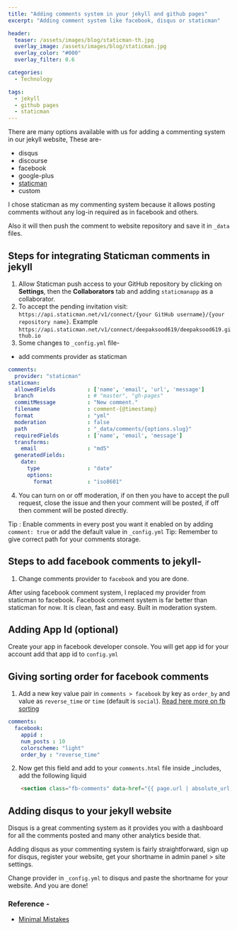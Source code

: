 ```yaml
---
title: "Adding comments system in your jekyll and github pages"
excerpt: "Adding comment system like facebook, disqus or staticman"

header:
  teaser: /assets/images/blog/staticman-th.jpg
  overlay_image: /assets/images/blog/staticman.jpg
  overlay_color: "#000"
  overlay_filter: 0.6

categories:
  - Technology

tags:
  - jekyll
  - github pages
  - staticman
---
```


There are many options available with us for adding a commenting system in our jekyll website, These are-
 * disqus
 * discourse
 * facebook
 * google-plus
 * [staticman](https://staticman.net/)
 * custom

I chose staticman as my commenting system because it allows posting comments without any log-in required as in facebook and others.

Also it will then push the comment to website repository and save it in `_data` files.

## Steps for integrating Staticman comments in jekyll
 1. Allow Staticman push access to your GitHub repository by clicking on **Settings**, then the **Collaborators** tab and adding `staticmanapp` as a collaborator.
 2. To accept the pending invitation visit: `https://api.staticman.net/v1/connect/{your GitHub username}/{your repository name}`. Example `https://api.staticman.net/v1/connect/deepaksood619/deepaksood619.github.io`
 3. Some changes to `_config.yml` file-
   * add comments provider as staticman
   ```yaml
   comments:
     provider: "staticman"
   staticman:
     allowedFields          : ['name', 'email', 'url', 'message']
     branch                 : # "master", "gh-pages"
     commitMessage          : "New comment."
     filename               : comment-{@timestamp}
     format                 : "yml"
     moderation             : false
     path                   : "_data/comments/{options.slug}"
     requiredFields         : ['name', 'email', 'message']
     transforms:
       email                : "md5"
     generatedFields:
       date:
         type               : "date"
         options:
           format           : "iso8601"
   ```
 4. You can turn on or off moderation, if on then you have to accept the pull request, close the issue and then your comment will be posted, if off then comment will be posted directly.

 Tip : Enable comments in every post you want it enabled on by adding `comment: true` or add the default value in `_config.yml`
 Tip: Remember to give correct path for your comments storage.

## Steps to add facebook comments to jekyll-
1. Change comments provider to `facebook` and you are done.

After using facebook comment system, I replaced my provider from staticman to facebook. Facebook comment system is far better than staticman for now. It is clean, fast and easy. Built in moderation system.

## Adding App Id (optional)
Create your app in facebook developer console. You will get app id for your account add that app id to `config.yml`

## Giving sorting order for facebook comments
  1. Add a new key value pair in `comments > facebook` by key as `order_by` and value as `reverse_time` or `time` (default is `social`). [Read here more on fb sorting](https://developers.facebook.com/docs/plugins/comments#sorting)

  ```yaml
  comments:
    facebook:
      appid : 
      num_posts : 10
      colorscheme: "light"
      order_by : "reverse_time"
   ```

   2. Now get this field and add to your `comments.html` file inside _includes, add the following liquid

```html
    <section class="fb-comments" data-href="{{ page.url | absolute_url }}" data-mobile="true" data-num-posts="{{ site.comments.facebook.num_posts | default: 5 }}" data-width="100%" data-colorscheme="{{ site.comments.facebook.colorscheme | default: 'light' }}" data-order-by="{{ site.comments.facebook.order_by | default: 'social' }}"></section>
```

## Adding disqus to your jekyll website
Disqus is a great commenting system as it provides you with a dashboard for all the comments posted and many other analytics beside that.

Adding disqus as your commenting system is fairly straightforward, sign up for disqus, register your website, get your shortname in admin panel > site settings.

Change provider in `_config.yml` to disqus and paste the shortname for your website. And you are done!


### Reference -
 * [Minimal Mistakes](https://mmistakes.github.io/minimal-mistakes/docs/configuration/)
